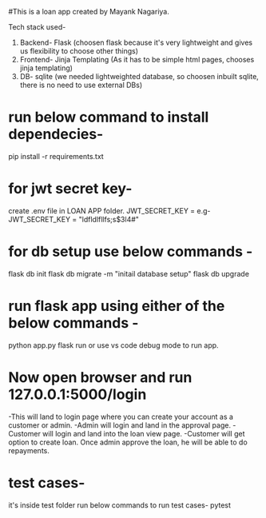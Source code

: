 #This is a loan app created by Mayank Nagariya.

Tech stack used-
1. Backend- Flask (choosen flask because it's very lightweight and gives us flexibility to choose other things)
2. Frontend- Jinja Templating (As it has to be simple html pages, chooses jinja templating)
3. DB- sqlite (we needed lightweighted database, so choosen inbuilt sqlite, there is no need to use external DBs)


# run below command to install dependecies-

pip install -r requirements.txt 

# for jwt secret key-
create .env file in LOAN APP folder. 
JWT_SECRET_KEY = <keep any secret string key>
e.g- JWT_SECRET_KEY = "ldfldlfllfs;s$3l4#"

# for db setup use below commands -

flask db init 
flask db migrate -m "initail database setup"
flask db upgrade 

# run flask app using either of the below commands -
python app.py
flask run 
or use vs code debug mode to run app. 

# Now open browser and run 127.0.0.1:5000/login 
-This will land to login page where you can create your account as a customer or admin.
-Admin will login and land in the approval page. 
-Customer will login and land into the loan view page.
-Customer will get option to create loan. Once admin approve the loan, he will be able to do repayments. 

# test cases-
it's inside test folder run below commands to run test cases-
pytest 

